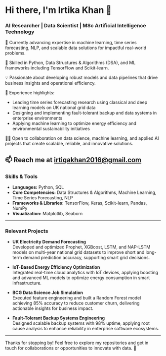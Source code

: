 # Hi there, I'm Irtika Khan 👋

### AI Researcher | Data Scientist | MSc Artificial Intelligence Technology

🔭 Currently advancing expertise in machine learning, time series forecasting, NLP, and scalable data solutions for impactful real-world problems.

🌱 Skilled in Python, Data Structures & Algorithms (DSA), and ML frameworks including TensorFlow and Scikit-learn.

💡 Passionate about developing robust models and data pipelines that drive business insights and operational efficiency.

🚀 Experience highlights:
- Leading time series forecasting research using classical and deep learning models on UK national grid data
- Designing and implementing fault-tolerant backup and data systems in enterprise environments
- Applying machine learning to optimize energy efficiency and environmental sustainability initiatives

👯‍♂️ Open to collaboration on data science, machine learning, and applied AI projects that create scalable, reliable, and innovative solutions.

📫 Reach me at [irtiqakhan2016@gmail.com](mailto:irtiqakhan2016@gmail.com)  
---

### Skills & Tools  
- **Languages:** Python, SQL  
- **Core Competencies:** Data Structures & Algorithms, Machine Learning, Time Series Forecasting, NLP  
- **Frameworks & Libraries:** TensorFlow, Keras, Scikit-learn, Pandas, NumPy  
- **Visualization:** Matplotlib, Seaborn  

---

### Relevant Projects  
- **UK Electricity Demand Forecasting**  
  Developed and optimized Prophet, XGBoost, LSTM, and NAP-LSTM models on multi-year national grid datasets to improve short and long-term demand prediction accuracy, supporting smart grid decisions.

- **IoT-Based Energy Efficiency Optimization**  
  Integrated real-time cloud analytics with IoT devices, applying boosting and advanced ML models to optimize energy consumption in smart infrastructure.

- **BCG Data Science Job Simulation**  
  Executed feature engineering and built a Random Forest model achieving 85% accuracy to reduce customer churn, delivering actionable insights for business impact.

- **Fault-Tolerant Backup Systems Engineering**  
  Designed scalable backup systems with 98% uptime, applying root cause analysis to enhance reliability in enterprise software ecosystems.

---

Thanks for stopping by! Feel free to explore my repositories and get in touch for collaborations or opportunities to innovate with data. 🚀
